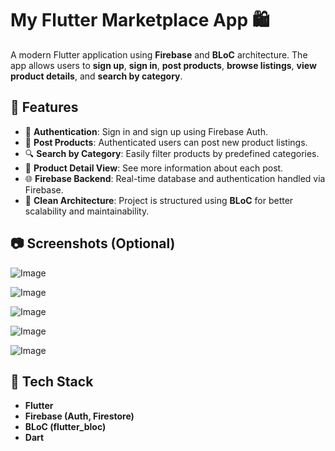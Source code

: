 # My Flutter Marketplace App 🛍️

A modern Flutter application using **Firebase** and **BLoC** architecture. The app allows users to **sign up**, **sign in**, **post products**, **browse listings**, **view product details**, and **search by category**.

## 🚀 Features

- 🔐 **Authentication**: Sign in and sign up using Firebase Auth.
- 🛒 **Post Products**: Authenticated users can post new product listings.
- 🔍 **Search by Category**: Easily filter products by predefined categories.
- 📄 **Product Detail View**: See more information about each post.
- 🌐 **Firebase Backend**: Real-time database and authentication handled via Firebase.
- 🧱 **Clean Architecture**: Project is structured using **BLoC** for better scalability and maintainability.

## 📷 Screenshots (Optional)
![Image](https://github.com/user-attachments/assets/552b3ac8-0c40-4563-a9cd-9d71b975b781)

![Image](https://github.com/user-attachments/assets/f281a25d-e682-422b-9adc-5ac8d1e78863)


![Image](https://github.com/user-attachments/assets/130e8671-6c6e-40d4-9764-ae97bb33863d)


![Image](https://github.com/user-attachments/assets/de8618cf-2bfa-4ff7-b2ec-aabb4006b9b7)

![Image](https://github.com/user-attachments/assets/6e09db97-f995-42bb-b91f-4fa0032c808b)


## 🧱 Tech Stack

- **Flutter**
- **Firebase (Auth, Firestore)**
- **BLoC (flutter_bloc)**
- **Dart**



